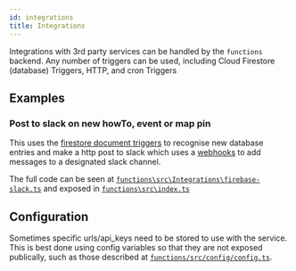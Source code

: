```yaml
---
id: integrations
title: Integrations
---
```


Integrations with 3rd party services can be handled by the `functions` backend. Any number of triggers can be used, including Cloud Firestore (database) Triggers, HTTP, and cron Triggers

## Examples

### Post to slack on new howTo, event or map pin
This uses the [firestore document triggers](https://firebase.google.com/docs/functions/firestore-events) to recognise new database entries and make a http post to slack which uses a [webhooks](https://api.slack.com/messaging/webhooks) to add messages to a designated slack channel.

The full code can be seen at [`functions\src\Integrations\firebase-slack.ts`](https://github.com/ONEARMY/community-platform/blob/master/functions/src/Integrations/firebase-slack.ts) and exposed in [`functions\src\index.ts`](https://github.com/ONEARMY/community-platform/blob/master/functions/src/index.ts)

## Configuration
Sometimes specific urls/api_keys need to be stored to use with the service. This is best done using config variables so that they are not exposed publically, such as those described at [`functions/src/config/config.ts`](https://github.com/ONEARMY/community-platform/blob/master/functions/src/config/config.ts).